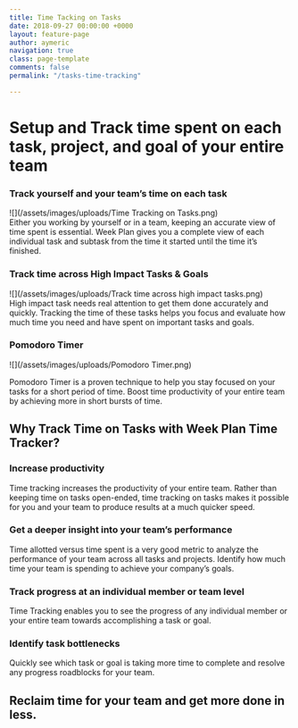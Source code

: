 ```yaml
---
title: Time Tacking on Tasks
date: 2018-09-27 00:00:00 +0000
layout: feature-page
author: aymeric
navigation: true
class: page-template
comments: false
permalink: "/tasks-time-tracking"

---
```

# Setup and Track time spent on each task, project, and goal of your entire team

 

### **Track yourself and your team’s time on each task**

![](/assets/images/uploads/Time Tracking on Tasks.png)  
Either you working by yourself or in a team, keeping an accurate view of time spent is essential. Week Plan gives you a complete view of each individual task and subtask from the time it started until the time it’s finished.

### **Track time across High Impact Tasks & Goals**

![](/assets/images/uploads/Track time across high impact tasks.png)  
High impact task needs real attention to get them done accurately and quickly. Tracking the time of these tasks helps you focus and evaluate how much time you need and have spent on important tasks and goals.

### **Pomodoro Timer**

![](/assets/images/uploads/Pomodoro Timer.png)

Pomodoro Timer is a proven technique to help you stay focused on your tasks for a short period of time. Boost time productivity of your entire team by achieving more in short bursts of time.

## **Why Track Time on Tasks with Week Plan Time Tracker?**

### **Increase productivity**

Time tracking increases the productivity of your entire team. Rather than keeping time on tasks open-ended, time tracking on tasks makes it possible for you and your team to produce results at a much quicker speed.

### **Get a deeper insight into your team’s performance**

Time allotted versus time spent is a very good metric to analyze the performance of your team across all tasks and projects. Identify how much time your team is spending to achieve your company’s goals.

### **Track progress at an individual member or team level**

Time Tracking enables you to see the progress of any individual member or your entire team towards accomplishing a task or goal.

### **Identify task bottlenecks**

Quickly see which task or goal is taking more time to complete and resolve any progress roadblocks for your team.

## **Reclaim time for your team and get more done in less.**